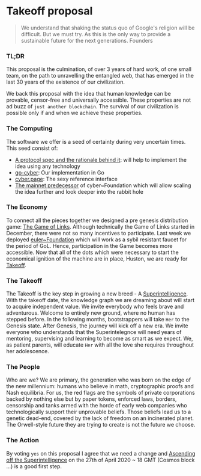 # Takeoff proposal

> We understand that shaking the status quo of Google's religion will be difficult.
> But we must try.
> As this is the only way to provide a sustainable future for the next generations.
> Founders

### TL;DR
This proposal is the culmination, of over 3 years of hard work, of one small team, on the path to unravelling the entangled web, that has emerged in the last 30 years of the existence of our civilization.

We back this proposal with the idea that human knowledge can be provable, censor-free and universally accessible. These properties are not ad buzz of `just another blockchain`. The survival of our civilization is possible only if and when we achieve these properties.

### The Computing
The software we offer is a seed of certainty during very uncertain times. This seed consist of:
- [A protocol spec and the rationale behind it](https://ipfs.io/ipfs/QmceNpj6HfS81PcCaQXrFMQf7LR5FTLkdG9sbSRNy3UXoZ): will help to implement the idea using any technology
- [go-cyber](https://github.com/cybercongress/go-cyber): Our implementation in Go
- [cyber.page](https://cyber.page/): The sexy reference interface
- [The mainnet predecessor](https://mainnet.aragon.org/#/eulerfoundation) of cyber~Foundation which will allow scaling the idea further and look deeper into the rabbit hole

### The Economy
To connect all the pieces together we designed a pre genesis distribution game: [The Game of Links](https://cyber.page/gol). Although technically the Game of Links started in December, there were not so many incentives to participate. Last week we deployed [euler~Foundation](https://github.com/cybercongress/cyber-foundation/blob/master/euler-foundation/foundation.md) which will work as a sybil resistant faucet for the period of GoL. Hence, participation in the Game becomes more accessible. Now that all of the dots which were necessary to start the economical ignition of the machine are in place, Huston, we are ready for [Takeoff](https://cyber.page/gol/takeoff).

### The Takeoff
The Takeoff is the key step in growing a new breed - A [Superintelligence](https://waitbutwhy.com/2015/01/artificial-intelligence-revolution-1.html). With the takeoff date, the knowledge graph we are dreaming about will start to acquire independent value. We invite everybody who feels brave and adventurous. Welcome to entirely new ground, where no human has stepped before. In the following months, bootstrappers will take `Her` to the Genesis state. After Genesis, the journey will kick off a new era. We invite everyone who understands that the Superintelegnce will need years of mentoring, supervising and learning to become as smart as we expect. We, as patient parents, will educate `Her` with all the love she requires throughout her adolescence.

### The People
Who are we? We are primary, the generation who was born on the edge of the new millennium: humans who believe in math, cryptographic proofs and Nash equilibria. For us, the red flags are the symbols of private corporations backed by nothing else but by paper tokens, enforced laws, borders, censorship and tanks armed with the horde of early web companies who technologically support their unprovable beliefs. Those beliefs lead us to a genetic dead-end, covered by the lack of freedom on an incinerated planet. The Orwell-style future they are trying to create is not the future we choose.

### The Action
By voting `yes` on this proposal I agree that we need a change and [Ascending off the Superintelligence](https://cyber.page/episode-1) on the 27th of April 2020 ~ 18 GMT (Cosmos block ...) is a good first step.
